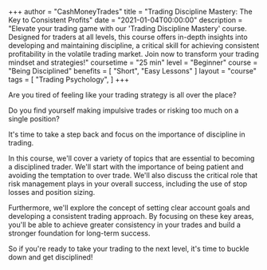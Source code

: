 +++
author = "CashMoneyTrades"
title = "Trading Discipline Mastery: The Key to Consistent Profits"
date = "2021-01-04T00:00:00"
description = "Elevate your trading game with our 'Trading Discipline Mastery' course. Designed for traders at all levels, this course offers in-depth insights into developing and maintaining discipline, a critical skill for achieving consistent profitability in the volatile trading market. Join now to transform your trading mindset and strategies!"
coursetime = "25 min"
level = "Beginner"
course = "Being Disciplined"
benefits = [
    "Short",
    "Easy Lessons"
]
layout = "course"
tags = [
    "Trading Psychology",
]
+++

Are you tired of feeling like your trading strategy is all
over the place?

Do you find yourself making impulsive trades or risking
too much on a single position?

It's time to take a step back and focus on the importance
of discipline in trading.

In this course, we'll cover a variety of topics that are
essential to becoming a disciplined trader. We'll start
with the importance of being patient and avoiding the
temptation to over trade. We'll also discuss the critical
role that risk management plays in your overall success,
including the use of stop losses and position sizing.

Furthermore, we'll explore the concept of setting clear
account goals and developing a consistent trading
approach. By focusing on these key areas, you'll be able
to achieve greater consistency in your trades and build a
stronger foundation for long-term success.

So if you're ready to take your trading to the next level,
it's time to buckle down and get disciplined!

